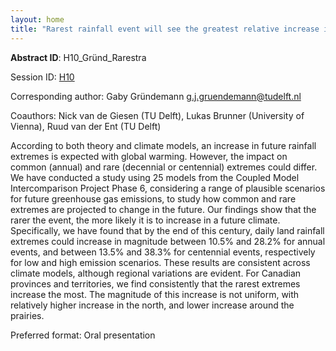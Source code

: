 ```yaml
---
layout: home
title: "Rarest rainfall event will see the greatest relative increase in magnitude under future climate change"
---
```



**Abstract ID**: H10_Gründ_Rarestra

Session ID: [H10](.)

Corresponding author: Gaby Gründemann <a href="mailto:g.j.gruendemann@tudelft.nl">g.j.gruendemann@tudelft.nl</a>

Coauthors: Nick van de Giesen (TU Delft), Lukas Brunner (University of Vienna), Ruud van der Ent (TU Delft) 

According to both theory and climate models, an increase in future rainfall extremes is expected with global warming. However, the impact on common (annual) and rare (decennial or centennial) extremes could differ. We have conducted a study using 25 models from the Coupled Model Intercomparison Project Phase 6, considering a range of plausible scenarios for future greenhouse gas emissions, to study how common and rare extremes are projected to change in the future. Our findings show that the rarer the event, the more likely it is to increase in a future climate. Specifically, we have found that by the end of this century, daily land rainfall extremes could increase in magnitude between 10.5% and 28.2% for annual events, and between 13.5% and 38.3% for centennial events, respectively for low and high emission scenarios. These results are consistent across climate models, although regional variations are evident. For Canadian provinces and territories, we find consistently that the rarest extremes increase the most. The magnitude of this increase is not uniform, with relatively higher increase in the north, and lower increase around the prairies.

Preferred format: Oral presentation
